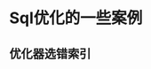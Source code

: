 

# Sql优化的一些案例  
<!-- 
子查询优化
一次非常有意思的 SQL 优化经历：从 30248.271s 到 0.001s 
https://mp.weixin.qq.com/s/rjkvvd2ia1A_Ix6rHYTgpw
**limit，子查询优化
一次 SQL 查询优化原理分析(900W+ 数据，从 17s 到 300ms)
https://mp.weixin.qq.com/s/7CAuMI7mzFxENfRCM4N65g

强制使用索引失败，要用analyze tables，看它有没有再重新组队。  
-->

## 优化器选错索引  
<!--

MySQL 索引优化实例
https://mp.weixin.qq.com/s/dUgonoftcSGjlWgYpoTEUw
-->


